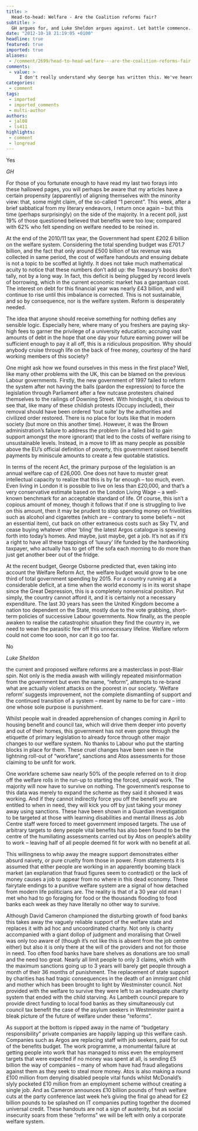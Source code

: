 ```yaml
---
title: >
  Head-to-head: Welfare - Are the Coalition reforms fair?
subtitle: >
  GH argues for, and Luke Sheldon argues against. Let battle commence...
date: "2012-10-18 21:19:05 +0100"
headline: true
featured: true
imported: true
aliases:
 - /comment/2699/head-to-head-welfare---are-the-coalition-reforms-fair
comments:
 - value: >
     I don't really understand why George has written this. We've heard it all before with better fact checking and better writing quality, and even then, it was still wrong. <br> <br>I could write a lengthy sarcastic reply, but I doubt you'd be able to appreciate the subtlety.,george i hear you man i'm completely opposed to the something-for-nothing culture of thick-headed public schoolboys granted massive inheritences, social contact with the most powerful in society and nepotistic feet in the door by the previous generation (who themselves received all that something from the generation before for nothing as well) swanning about like they're ubermensch, making lives they can't comprehend immeasureably worse by depriving them of basic human dignity and sustenance <br> <br>the leading lights of the conservatives are truly the people we should be emulating - david cameron, whom the fucking royals greased into the conservative party, and gideon osborne, whose only proper job (i doubt you think NHS jobs count as jobs) was refol
categories:
 - comment
tags:
 - imported
 - imported_comments
 - multi-author
authors:
 - jal08
 - ls411
highlights:
 - comment
 - longread
---
```


Yes

_GH_

For those of you fortunate enough to have read my last two forays into these hallowed pages, you will perhaps be aware that my articles have a certain propensity (apparently) of aligning themselves with the minority view: that, some might claim, of the so-called “1 percent”. This week, after a brief sabbatical from my literary endeavors, I return once again – but this time (perhaps surprisingly) on the side of the majority. In a recent poll, just 19% of those questioned believed that benefits were too low; compared with 62% who felt spending on welfare needed to be reined in.

At the end of the 2010/11 tax year, the Government had spent £202.6 billion on the welfare system. Considering the total spending budget was £701.7 billion, and the fact that only around £500 billion of tax revenue was collected in same period, the cost of welfare handouts and ensuing debate is not a topic to be scoffed at lightly. It does not take much mathematical acuity to notice that these numbers don’t add up: the Treasury’s books don’t tally, not by a long way. In fact, this deficit is being plugged by record levels of borrowing, which in the current economic market has a gargantuan cost. The interest on debt for this financial year was nearly £43 billion, and will continue to rise until this imbalance is corrected. This is not sustainable, and so by consequence, nor is the welfare system. Reform is desperately needed.

The idea that anyone should receive something for nothing defies any sensible logic. Especially here, where many of you freshers are paying sky-high fees to garner the privilege of a university education; accruing vast amounts of debt in the hope that one day your future earning power will be sufficient enough to pay it all off, this is a ridiculous proposition. Why should anybody cruise through life on the back of free money, courtesy of the hard working members of this society?

One might ask how we found ourselves in this mess in the first place? Well, like many other problems with the UK, this can be blamed on the previous Labour governments. Firstly, the new government of 1997 failed to reform the system after not having the balls (pardon the expression) to force the legislation through Parliament after a few nutcase protesters chained themselves to the railings of Downing Street. With hindsight, it is obvious to see that, like many of these childish protests (Occupy included), their removal should have been ordered ‘tout suite’ by the authorities and civilized order restored. There is no place for louts like that in modern society (but more on this another time). However, it was the Brown administration’s failure to address the problem (in a failed bid to gain support amongst the more ignorant) that led to the costs of welfare rising to unsustainable levels. Instead, in a move to lift as many people as possible above the EU’s official definition of poverty, this government raised benefit payments by miniscule amounts to create a few quotable statistics.

In terms of the recent Act, the primary purpose of the legislation is an annual welfare cap of £26,000. One does not have to muster great intellectual capacity to realize that this is by far enough – too much, even. Even living in London it is possible to live on less than £20,000, and that’s a very conservative estimate based on the London Living Wage – a well-known benchmark for an acceptable standard of life. Of course, this isn’t a copious amount of money, though it follows that if one is struggling to live on this amount, then it may be prudent to stop spending money on frivolities such as alcohol and cigarettes (which are – contrary to some beliefs – not an essential item), cut back on other extraneous costs such as Sky TV, and cease buying whatever other ‘bling’ the latest Argos catalogue is spewing forth into today’s homes. And maybe, just maybe, get a job. It’s not as if it’s a right to have all these trappings of ‘luxury’ life funded by the hardworking taxpayer, who actually has to get off the sofa each morning to do more than just get another beer out of the fridge.

At the recent budget, George Osborne predicted that, even taking into account the Welfare Reform Act, the welfare budget would grow to be one third of total government spending by 2015. For a country running at a considerable deficit, at a time when the world economy is in its worst shape since the Great Depression, this is a completely nonsensical position. Put simply, the country cannot afford it, and it is certainly not a necessary expenditure. The last 30 years has seen the United Kingdom become a nation too dependent on the State, mostly due to the vote grabbing, short-term policies of successive Labour governments. Now finally, as the people awaken to realise the catastrophic situation they find the country in, we need to wean the parasitic few off this unnecessary lifeline. Welfare reform could not come too soon, nor can it go too far.

No

_Luke Sheldon_

the current and proposed welfare reforms are a masterclass in post-Blair spin. Not only is the media awash with willingly repeated misinformation from the government but even the name, “reform”, attempts to re-brand what are actually violent attacks on the poorest in our society. ‘Welfare reform’ suggests improvement, not the complete dismantling of support and the continued transition of a system – meant by name to be for care – into one whose sole purpose is punishment.

Whilst people wait in dreaded apprehension of changes coming in April to housing benefit and council tax, which will drive them deeper into poverty and out of their homes, this government has not even gone through the etiquette of primary legislation to already force through other major changes to our welfare system. No thanks to Labour who put the starting blocks in place for them. These cruel changes have been seen in the lightning roll-out of “workfare”, sanctions and Atos assessments for those claiming to be unfit for work.

One workfare scheme saw nearly 50% of the people referred on to it drop off the welfare rolls in the run-up to starting the forced, unpaid work. The majority will now have to survive on nothing. The government’s response to this data was merely to expand the scheme as they said it showed it was working. And if they cannot indirectly force you off the benefit you are entitled to when in need, they will kick you off by just taking your money away using sanctions. These have been shown in a Guardian investigation to be targeted at those with learning disabilities and mental illness as Job Centre staff were forced to meet government imposed targets. The use of arbitrary targets to deny people vital benefits has also been found to be the centre of the humiliating assessments carried out by Atos on people’s ability to work – leaving half of all people deemed fit for work with no benefit at all.

This willingness to whip away the meagre support demonstrates either absurd naivety, or pure cruelty from those in power. From statements it is assumed that either people are working in an apparently booming black market (an explanation that fraud figures seem to contradict) or the lack of money causes a job to appear from no where in this dead economy. These fairytale endings to a punitive welfare system are a signal of how detached from modern life politicians are. The reality is that of a 30 year old man I met who had to go foraging for food or the thousands flooding to food banks each week as they have literally no other way to survive.

Although David Cameron championed the disturbing growth of food banks this takes away the vaguely reliable support of the welfare state and replaces it with ad hoc and uncoordinated charity. Not only is charity accompanied with a giant dollop of judgment and moralising that Orwell was only too aware of (though it’s not like this is absent from the job centre either) but also it is only there at the will of the providers and not for those in need. Too often food banks have bare shelves as donations are too small and the need too great. Nearly all limit people to only 3 claims, which with the maximum sanctions going up to 3 years will barely get people through a month of their 36 months of punishment. The replacement of state support by charities has had tragic consequences in the death of an immigrant child and mother which has been brought to light by Westminster council. Not provided with the welfare to survive they were left to an inadequate charity system that ended with the child starving. As Lambeth council prepare to provide direct funding to local food banks as they simultaneously cut council tax benefit the case of the asylum seekers in Westminster paint a bleak picture of the future of welfare under these “reforms”.

As support at the bottom is ripped away in the name of “budgetary responsibility” private companies are happily lapping up this welfare cash. Companies such as Argos are replacing staff with job seekers, paid for out of the benefits budget. The work programme, a monumental failure at getting people into work that has managed to miss even the employment targets that were expected if no money was spent at all, is sending £5 billion the way of companies – many of whom have had fraud allegations against them as they seek to steal more money. Atos is also making a round £100 million from denying disabled people vital funds whilst McDonald’s slyly pocketed £10 million from an employment scheme without creating a single job. And as Cameron announces £10 billion pounds of fresh welfare cuts at the party conference last week he’s giving the final go ahead for £2 billion pounds to be splashed on IT companies putting together the doomed universal credit. These handouts are not a sign of austerity, but as social insecurity soars from these “reforms” we will be left with only a corporate welfare system.
